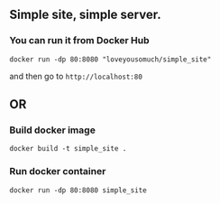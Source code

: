 ## Simple site, simple server.

### You can run it from Docker Hub
```Docker
docker run -dp 80:8080 "loveyousomuch/simple_site"
```
and then go to `http://localhost:80`

## OR

### Build docker image
```Docker
docker build -t simple_site .
```

### Run docker container
```Docker
docker run -dp 80:8080 simple_site
```
